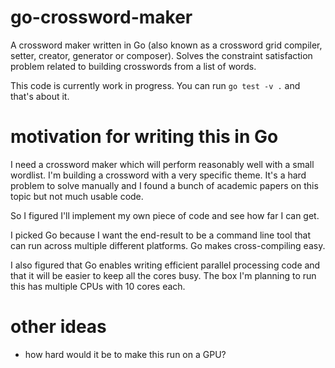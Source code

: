 # go-crossword-maker
A crossword maker written in Go (also known as a crossword grid compiler, setter, creator,
generator or composer). Solves the constraint satisfaction problem related to building crosswords
from a list of words.

This code is currently work in progress. You can run `go test -v .` and that's about it.

# motivation for writing this in Go
I need a crossword maker which will perform reasonably well with a small wordlist. I'm building
a crossword with a very specific theme. It's a hard problem to solve manually and I found a
bunch of academic papers on this topic but not much usable code.

So I figured I'll implement my own piece of code and see how far I can get.

I picked Go because I want the end-result to be a command line tool that can run across multiple
different platforms. Go makes cross-compiling easy.

I also figured that Go enables writing efficient parallel processing code and that it will be
easier to keep all the cores busy. The box I'm planning to run this has multiple CPUs with 10 cores each.

# other ideas
- how hard would it be to make this run on a GPU?
